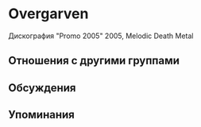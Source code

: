 # Overgarven

Дискография
"Promo 2005" 2005, Melodic Death Metal

## Отношения с другими группами


## Обсуждения


## Упоминания

